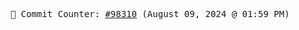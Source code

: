 <p align="center">
    <samp>
        📮 Commit Counter: <a href="https://github.com/Javascript-void0/Javascript-void0/commits/main">#98310</a> (August 09, 2024 @ 01:59 PM)
    </samp>
</p>